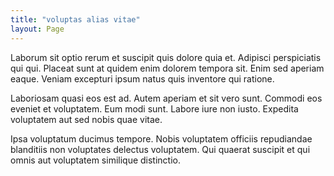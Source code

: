 ```yaml
---
title: "voluptas alias vitae"
layout: Page
---
```

Laborum sit optio rerum et suscipit quis dolore quia et. Adipisci perspiciatis qui qui. Placeat sunt at quidem enim dolorem tempora sit. Enim sed aperiam eaque. Veniam excepturi ipsum natus quis inventore qui ratione.
 Laboriosam quasi eos est ad. Autem aperiam et sit vero sunt. Commodi eos eveniet et voluptatem. Eum modi sunt. Labore iure non iusto. Expedita voluptatem aut sed nobis quae vitae.
 Ipsa voluptatum ducimus tempore. Nobis voluptatem officiis repudiandae blanditiis non voluptates delectus voluptatem. Qui quaerat suscipit et qui omnis aut voluptatem similique distinctio.
